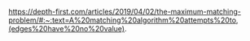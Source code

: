 https://depth-first.com/articles/2019/04/02/the-maximum-matching-problem/#:~:text=A%20matching%20algorithm%20attempts%20to,(edges%20have%20no%20value).